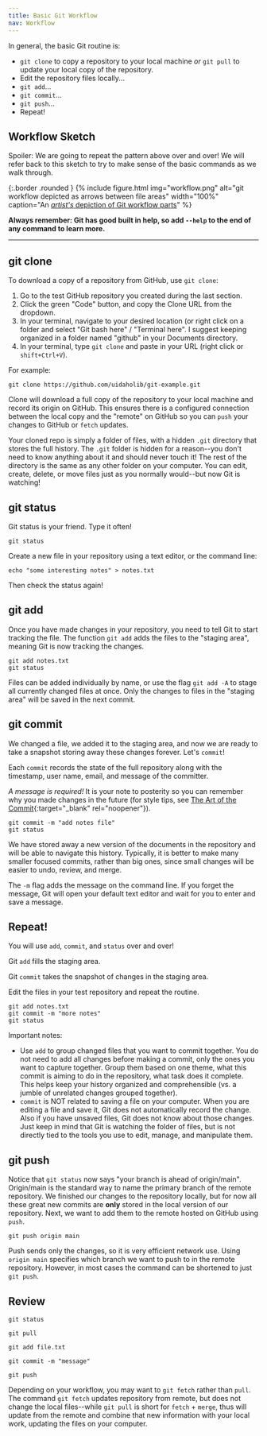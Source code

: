 ```yaml
---
title: Basic Git Workflow
nav: Workflow
---
```


In general, the basic Git routine is:

- `git clone` to copy a repository to your local machine *or* `git pull` to update your local copy of the repository.
- Edit the repository files locally...
- `git add`...
- `git commit`...
- `git push`...
- Repeat!

## Workflow Sketch

Spoiler: We are going to repeat the pattern above over and over!
We will refer back to this sketch to try to make sense of the basic commands as we walk through.

{:.border .rounded }
{% include figure.html img="workflow.png" alt="git workflow depicted as arrows between file areas" width="100%" caption="An <a href='https://evanwill.github.io/get-git-b/images/workflow.png' target='_blank' rel='noopener'><em>artist's</em> depiction of Git workflow parts</a>" %}

**Always remember: Git has good built in help, so add `--help` to the end of any command to learn more.**

--------------

## git clone

To download a copy of a repository from GitHub, use `git clone`:

1. Go to the test GitHub repository you created during the last section.
2. Click the green "Code" button, and copy the Clone URL from the dropdown.
3. In your terminal, navigate to your desired location (or right click on a folder and select "Git bash here" / "Terminal here". I suggest keeping organized in a folder named "github" in your Documents directory. 
4. In your terminal, type `git clone` and paste in your URL (right click or `shift+Ctrl+V`).

For example:

```
git clone https://github.com/uidaholib/git-example.git
```

Clone will download a full copy of the repository to your local machine and record its origin on GitHub. 
This ensures there is a configured connection between the local copy and the "remote" on GitHub so you can `push` your changes to GitHub or `fetch` updates.

Your cloned repo is simply a folder of files, with a hidden `.git` directory that stores the full history. 
The `.git` folder is hidden for a reason--you don't need to know anything about it and should never touch it!
The rest of the directory is the same as any other folder on your computer. 
You can edit, create, delete, or move files just as you normally would--but now Git is watching!

## git status

Git status is your friend. Type it often! 

```
git status
```

Create a new file in your repository using a text editor, or the command line: 

```
echo "some interesting notes" > notes.txt
```

Then check the status again!

## git add 

Once you have made changes in your repository, you need to tell Git to start tracking the file.
The function `git add` adds the files to the "staging area", meaning Git is now tracking the changes.

```
git add notes.txt
git status
```

Files can be added individually by name, or use the flag `git add -A` to stage all currently changed files at once.
Only the changes to files in the "staging area" will be saved in the next commit.

## git commit

We changed a file, we added it to the staging area, and now we are ready to take a snapshot storing away these changes forever.
Let's `commit`!

Each `commit` records the state of the full repository along with the timestamp, user name, email, and message of the committer.

*A message is required!*
It is your note to posterity so you can remember why you made changes in the future (for style tips, see [The Art of the Commit](http://alistapart.com/article/the-art-of-the-commit){:target="_blank" rel="noopener"}).

```
git commit -m "add notes file"
git status
```

We have stored away a new version of the documents in the repository and will be able to navigate this history.
Typically, it is better to make many smaller focused commits, rather than big ones, since small changes will be easier to undo, review, and merge.

The `-m` flag adds the message on the command line. 
If you forget the message, Git will open your default text editor and wait for you to enter and save a message. 

## Repeat!

You will use `add`, `commit`, and `status` over and over!

Git `add` fills the staging area.

Git `commit` takes the snapshot of changes in the staging area.

Edit the files in your test repository and repeat the routine.

```
git add notes.txt
git commit -m "more notes"
git status
```

Important notes:

- Use `add` to group changed files that you want to commit together. You do not need to add all changes before making a commit, only the ones you want to capture together. Group them based on one theme, what this commit is aiming to do in the repository, what task does it complete. This helps keep your history organized and comprehensible (vs. a jumble of unrelated changes grouped together). 
- `commit` is NOT related to saving a file on your computer. When you are editing a file and save it, Git does not automatically record the change. Also if you have unsaved files, Git does not know about those changes. Just keep in mind that Git is watching the folder of files, but is not directly tied to the tools you use to edit, manage, and manipulate them.

## git push 

Notice that `git status` now says "your branch is ahead of origin/main".
Origin/main is the standard way to name the primary branch of the remote repository.
We finished our changes to the repository locally, but for now all these great new commits are **only** stored in the local version of our repository.
Next, we want to add them to the remote hosted on GitHub using `push`.

```
git push origin main
```

Push sends only the changes, so it is very efficient network use.
Using `origin main` specifies which branch we want to push to in the remote repository. 
However, in most cases the command can be shortened to just `git push`.

## Review 

```
git status

git pull

git add file.txt

git commit -m "message"

git push 
```

Depending on your workflow, you may want to `git fetch` rather than `pull`.
The command `git fetch` updates repository from remote, but does not change the local files--while `git pull` is short for `fetch` + `merge`, thus will update from the remote and combine that new information with your local work, updating the files on your computer.
